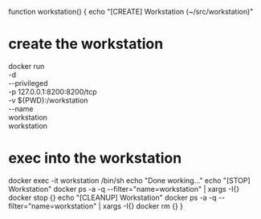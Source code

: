 function workstation() {
  echo "[CREATE] Workstation (~/src/workstation)"
  # create the workstation
  docker run \
    -d \
    --privileged \
    -p 127.0.0.1:8200:8200/tcp \
    -v ${PWD}:/workstation \
    --name \
      workstation \
    workstation
  # exec into the workstation
  docker exec -it workstation /bin/sh
  echo "Done working..."
  echo "[STOP] Workstation"
  docker ps -a -q --filter="name=workstation" | xargs -I{} docker stop {}
  echo "[CLEANUP] Workstation"
  docker ps -a -q --filter="name=workstation" | xargs -I{} docker rm {}
}

